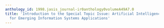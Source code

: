 ```yaml
---
anthology_id: 1998.jasis_journal-ir0anthology0volumeA49A7.0
title: 'Introduction to the Special Topic Issue: Artificial Intelligence Techniques
  for Emerging Information Systems Applications'
---
```

